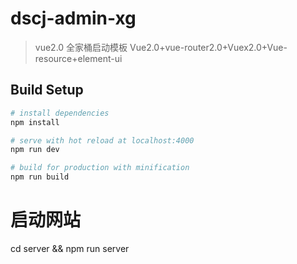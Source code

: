 # dscj-admin-xg

> vue2.0 全家桶启动模板
Vue2.0+vue-router2.0+Vuex2.0+Vue-resource+element-ui

## Build Setup

``` bash
# install dependencies
npm install

# serve with hot reload at localhost:4000
npm run dev

# build for production with minification
npm run build
```
# 启动网站
cd server && npm run server

